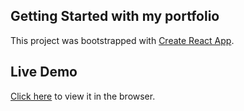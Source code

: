 ## Getting Started with my portfolio

This project was bootstrapped with [Create React App](https://github.com/facebook/create-react-app).

## Live Demo

[Click here](https://sharmaeklavya.netlify.app) to view it in the browser.
